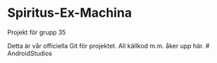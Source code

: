 # Spiritus-Ex-Machina
Projekt för grupp 35

Detta är vår officiella Git för projektet. All källkod m.m. åker upp här.
#   A n d r o i d S t u d i o s  
 